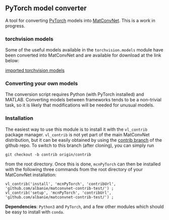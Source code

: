 PyTorch model converter
---

A tool for converting [PyTorch](https://github.com/pytorch/pytorch) models into 
[MatConvNet](https://github.com/vlfeat/matconvnet). This is a work in progress.

### torchvision models

Some of the useful models available in the `torchvision.models` module 
have been converted into MatConvNet and are available for download at the link
below: 

[imported torchvision models](http://www.robots.ox.ac.uk/~albanie/models.html#pytorch-models)

### Converting your own models

The conversion script requires Python (with PyTorch installed) and MATLAB. 
Converting models between frameworks tends to be a non-trivial task, so it is 
likely that modifications will be needed for unusual models.

### Installation

The easiest way to use this module is to install it with the `vl_contrib` 
package manager. `vl_contrib` is not yet part of the main MatConvNet 
distribution, but it can be easily obtained by using the 
[contrib branch](https://github.com/vlfeat/matconvnet/tree/contrib) of the 
github repo. To switch to this branch (after cloning), you can simply run 

`git checkout -b contrib origin/contrib`

from the root directory. Once this is done, `mcnPyTorch` can then be installed 
with the following three commands from the root directory of your MatConvNet 
installation:

```
vl_contrib('install', 'mcnPyTorch', 'contribUrl', 'github.com/albanie/matconvnet-contrib-test/') ;
vl_contrib('setup', 'mcnPyTorch', 'contribUrl', 'github.com/albanie/matconvnet-contrib-test/') ;
```

**Dependencies**: `Python3` and `PyTorch`, and a few other modules which should be easy to install with `conda`.

